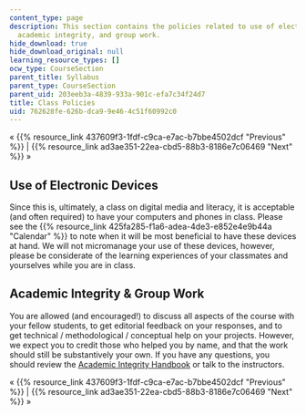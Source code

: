 ```yaml
---
content_type: page
description: This section contains the policies related to use of electronic devices,
  academic integrity, and group work.
hide_download: true
hide_download_original: null
learning_resource_types: []
ocw_type: CourseSection
parent_title: Syllabus
parent_type: CourseSection
parent_uid: 203eeb3a-4839-933a-901c-efa7c34f24d7
title: Class Policies
uid: 762628fe-626b-dca9-9e46-4c51f60992c0
---
```


« {{% resource_link 437609f3-1fdf-c9ca-e7ac-b7bbe4502dcf "Previous" %}} | {{% resource_link ad3ae351-22ea-cbd5-88b3-8186e7c06469 "Next" %}} »

Use of Electronic Devices
-------------------------

Since this is, ultimately, a class on digital media and literacy, it is acceptable (and often required) to have your computers and phones in class. Please see the {{% resource_link 425fa285-f1a6-adea-4de3-e852e4e9b44a "Calendar" %}} to note when it will be most beneficial to have these devices at hand. We will not micromanage your use of these devices, however, please be considerate of the learning experiences of your classmates and yourselves while you are in class.

Academic Integrity & Group Work
-------------------------------

You are allowed (and encouraged!) to discuss all aspects of the course with your fellow students, to get editorial feedback on your responses, and to get technical / methodological / conceptual help on your projects. However, we expect you to credit those who helped you by name, and that the work should still be substantively your own. If you have any questions, you should review the [Academic Integrity Handbook](http://integrity.mit.edu) or talk to the instructors.

« {{% resource_link 437609f3-1fdf-c9ca-e7ac-b7bbe4502dcf "Previous" %}} | {{% resource_link ad3ae351-22ea-cbd5-88b3-8186e7c06469 "Next" %}} »